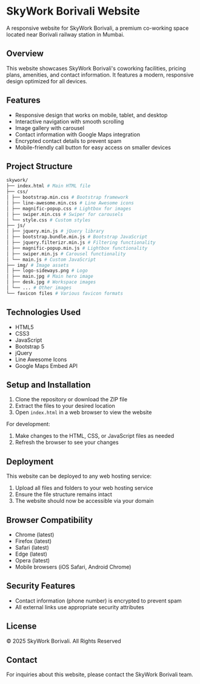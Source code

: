 # SkyWork Borivali Website

A responsive website for SkyWork Borivali, a premium co-working space located near Borivali railway station in Mumbai.

## Overview

This website showcases SkyWork Borivali's coworking facilities, pricing plans, amenities, and contact information. It features a modern, responsive design optimized for all devices.

## Features

- Responsive design that works on mobile, tablet, and desktop
- Interactive navigation with smooth scrolling
- Image gallery with carousel
- Contact information with Google Maps integration
- Encrypted contact details to prevent spam
- Mobile-friendly call button for easy access on smaller devices

## Project Structure
```bash
skywork/
├── index.html # Main HTML file
├── css/
│ ├── bootstrap.min.css # Bootstrap framework
│ ├── line-awesome.min.css # Line Awesome icons
│ ├── magnific-popup.css # Lightbox for images
│ ├── swiper.min.css # Swiper for carousels
│ └── style.css # Custom styles
├── js/
│ ├── jquery.min.js # jQuery library
│ ├── bootstrap.bundle.min.js # Bootstrap JavaScript
│ ├── jquery.filterizr.min.js # Filtering functionality
│ ├── magnific-popup.min.js # Lightbox functionality
│ ├── swiper.min.js # Carousel functionality
│ └── main.js # Custom JavaScript
├── img/ # Image assets
│ ├── logo-sideways.png # Logo
│ ├── main.jpg # Main hero image
│ ├── desk.jpg # Workspace images
│ └── ... # Other images
└── favicon files # Various favicon formats
```


## Technologies Used

- HTML5
- CSS3
- JavaScript
- Bootstrap 5
- jQuery
- Line Awesome Icons
- Google Maps Embed API

## Setup and Installation

1. Clone the repository or download the ZIP file
2. Extract the files to your desired location
3. Open `index.html` in a web browser to view the website

For development:
1. Make changes to the HTML, CSS, or JavaScript files as needed
2. Refresh the browser to see your changes

## Deployment

This website can be deployed to any web hosting service:

1. Upload all files and folders to your web hosting service
2. Ensure the file structure remains intact
3. The website should now be accessible via your domain

## Browser Compatibility

- Chrome (latest)
- Firefox (latest)
- Safari (latest)
- Edge (latest)
- Opera (latest)
- Mobile browsers (iOS Safari, Android Chrome)

## Security Features

- Contact information (phone number) is encrypted to prevent spam
- All external links use appropriate security attributes

## License

© 2025 SkyWork Borivali. All Rights Reserved

## Contact

For inquiries about this website, please contact the SkyWork Borivali team.
